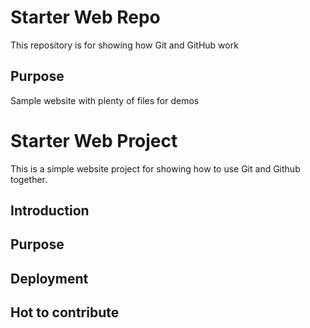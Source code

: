 # Starter Web Repo

This repository is for showing how Git and GitHub work

## Purpose

Sample website with plenty of files for demos

# Starter Web Project
This is a simple website project for showing how to use Git and Github together.
## Introduction

## Purpose

## Deployment

## Hot to contribute